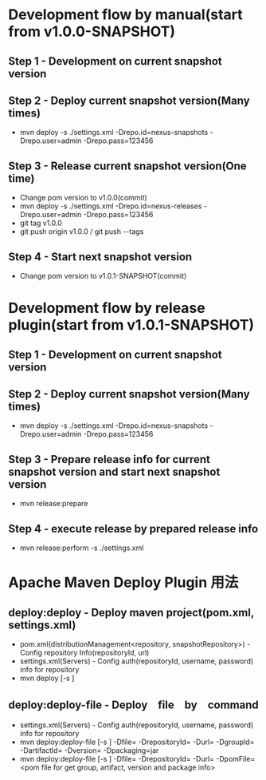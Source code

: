 # Development flow by manual(start from v1.0.0-SNAPSHOT)
## Step 1 - Development on current snapshot version
## Step 2 - Deploy current snapshot version(Many times)
- mvn deploy -s ./settings.xml -Drepo.id=nexus-snapshots -Drepo.user=admin -Drepo.pass=123456
## Step 3 - Release current snapshot version(One time)
- Change pom version to v1.0.0(commit)
- mvn deploy -s ./settings.xml -Drepo.id=nexus-releases -Drepo.user=admin -Drepo.pass=123456
- git tag v1.0.0
- git push origin v1.0.0 / git push --tags
## Step 4 - Start next snapshot version
- Change pom version to v1.0.1-SNAPSHOT(commit)


# Development flow by release plugin(start from v1.0.1-SNAPSHOT)
## Step 1 - Development on current snapshot version
## Step 2 - Deploy current snapshot version(Many times)
- mvn deploy -s ./settings.xml -Drepo.id=nexus-snapshots -Drepo.user=admin -Drepo.pass=123456
## Step 3 - Prepare release info for current snapshot version and start next snapshot version
- mvn release:prepare
## Step 4 - execute release by prepared release info
- mvn release:perform -s ./settings.xml

# Apache Maven Deploy Plugin 用法
## deploy:deploy - Deploy maven project(pom.xml, settings.xml)
- pom.xml(distributionManagement<repository, snapshotRepository>) - Config repository Info(repositoryId, url)
- settings.xml(Servers<Server>) - Config auth(repositoryId, username, password) info for repository
- mvn deploy [-s <setting file>]
## deploy:deploy-file - Deploy　file　by　command
- settings.xml(Servers<Server>) - Config auth(repositoryId, username, password) info for repository
- mvn deploy:deploy-file [-s <setting file>] -Dfile=<file> -DrepositoryId=<repositoryId> -Durl=<url of repository> -DgroupId=<group> -DartifactId=<artifact> -Dversion=<version> -Dpackaging=jar
- mvn deploy:deploy-file [-s <setting file>] -Dfile=<file> -DrepositoryId=<repositoryId> -Durl=<url of repository> -DpomFile=<pom file for get group, artifact, version and package info>
